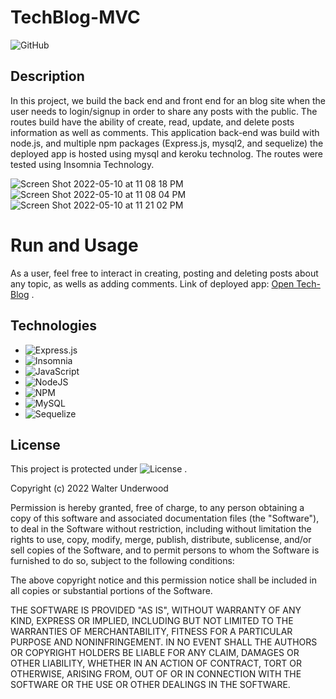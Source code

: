 # TechBlog-MVC


![GitHub](https://img.shields.io/badge/TechBlog-MVC-C71D23?style=for-the-badge&logo=github&logoColor=white)



## Description

In this project, we build the back end and front end for an blog site when the user needs to login/signup in order to share any posts with the public. The routes build have the ability of create, read, update, and delete posts information as well as comments. This application back-end was build with node.js, and multiple npm packages (Express.js, mysql2, and sequelize) the deployed app is hosted using mysql and keroku technolog. The routes were tested using Insomnia Technology. 

![Screen Shot 2022-05-10 at 11 08 18 PM](https://user-images.githubusercontent.com/99919050/167768549-4e0026c1-87af-452c-af92-2765e1ebe837.png)
![Screen Shot 2022-05-10 at 11 08 04 PM](https://user-images.githubusercontent.com/99919050/167768540-b92681f4-44b0-4d73-a31d-883c92ed0644.png)
![Screen Shot 2022-05-10 at 11 21 02 PM](https://user-images.githubusercontent.com/99919050/167768534-3aeae71d-be7c-4ab3-8494-8dcbe58dbd45.png)


# Run and Usage
As a user, feel free to interact in creating, posting and deleting posts about any topic, as wells as adding comments.
Link  of  deployed app: [Open Tech-Blog](https://calm-hamlet-44414.herokuapp.com/) .

## Technologies

- ![Express.js](https://img.shields.io/badge/express.js-%23404d59.svg?style=for-the-badge&logo=express&logoColor=%2361DAFB)
- ![Insomnia](https://img.shields.io/badge/Insomnia-black?style=for-the-badge&logo=insomnia&logoColor=5849BE)
- ![JavaScript](https://img.shields.io/badge/javascript-%23323330.svg?style=for-the-badge&logo=javascript&logoColor=%23F7DF1E)
- ![NodeJS](https://img.shields.io/badge/node.js-6DA55F?style=for-the-badge&logo=node.js&logoColor=white)
- ![NPM](https://img.shields.io/badge/NPM-%23000000.svg?style=for-the-badge&logo=npm&logoColor=white)
- ![MySQL](https://img.shields.io/badge/mysql-%2300f.svg?style=for-the-badge&logo=mysql&logoColor=white)
- ![Sequelize](https://img.shields.io/badge/Sequelize-52B0E7?style=for-the-badge&logo=Sequelize&logoColor=white)


## License
 This project is protected under ![License](https://img.shields.io/badge/license-MIT-black?style=for-the-badge&logo=github&logoColor=white) . 

Copyright (c) 2022 Walter Underwood

Permission is hereby granted, free of charge, to any person obtaining a copy of this software and associated documentation files (the "Software"), to deal in the Software without restriction, including without limitation the rights to use, copy, modify, merge, publish, distribute, sublicense, and/or sell copies of the Software, and to permit persons to whom the Software is furnished to do so, subject to the following conditions:

The above copyright notice and this permission notice shall be included in all copies or substantial portions of the Software.

THE SOFTWARE IS PROVIDED "AS IS", WITHOUT WARRANTY OF ANY KIND, EXPRESS OR IMPLIED, INCLUDING BUT NOT LIMITED TO THE WARRANTIES OF MERCHANTABILITY, FITNESS FOR A PARTICULAR PURPOSE AND NONINFRINGEMENT. IN NO EVENT SHALL THE AUTHORS OR COPYRIGHT HOLDERS BE LIABLE FOR ANY CLAIM, DAMAGES OR OTHER LIABILITY, WHETHER IN AN ACTION OF CONTRACT, TORT OR OTHERWISE, ARISING FROM, OUT OF OR IN CONNECTION WITH THE SOFTWARE OR THE USE OR OTHER DEALINGS IN THE SOFTWARE.
